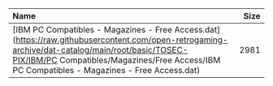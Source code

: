 |Name|Size|
|:---|---:|
|[IBM PC Compatibles - Magazines - Free Access.dat](https://raw.githubusercontent.com/open-retrogaming-archive/dat-catalog/main/root/basic/TOSEC-PIX/IBM/PC Compatibles/Magazines/Free Access/IBM PC Compatibles - Magazines - Free Access.dat)|2981|
